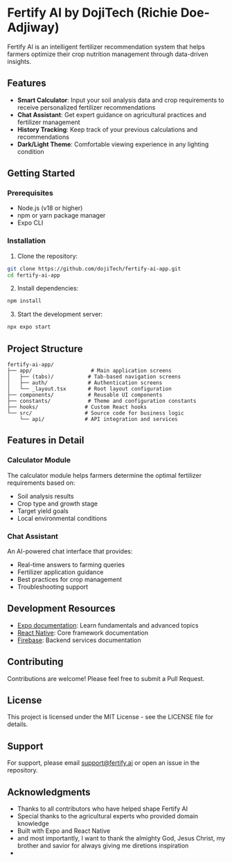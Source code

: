# Fertify AI by DojiTech (Richie Doe-Adjiway)

Fertify AI is an intelligent fertilizer recommendation system that helps farmers optimize their crop nutrition management through data-driven insights.

## Features

- **Smart Calculator**: Input your soil analysis data and crop requirements to receive personalized fertilizer recommendations
- **Chat Assistant**: Get expert guidance on agricultural practices and fertilizer management
- **History Tracking**: Keep track of your previous calculations and recommendations
- **Dark/Light Theme**: Comfortable viewing experience in any lighting condition

## Getting Started

### Prerequisites

- Node.js (v18 or higher)
- npm or yarn package manager
- Expo CLI

### Installation

1. Clone the repository:
```bash
git clone https://github.com/dojiTech/fertify-ai-app.git
cd fertify-ai-app
```

2. Install dependencies:
```bash
npm install
```

3. Start the development server:
```bash
npx expo start
```

## Project Structure

```
fertify-ai-app/
├── app/                   # Main application screens
│   ├── (tabs)/           # Tab-based navigation screens
│   ├── auth/             # Authentication screens
│   └── _layout.tsx       # Root layout configuration
├── components/           # Reusable UI components
├── constants/            # Theme and configuration constants
├── hooks/               # Custom React hooks
└── src/                 # Source code for business logic
    └── api/             # API integration and services
```

## Features in Detail

### Calculator Module

The calculator module helps farmers determine the optimal fertilizer requirements based on:
- Soil analysis results
- Crop type and growth stage
- Target yield goals
- Local environmental conditions

### Chat Assistant

An AI-powered chat interface that provides:
- Real-time answers to farming queries
- Fertilizer application guidance
- Best practices for crop management
- Troubleshooting support

## Development Resources

- [Expo documentation](https://docs.expo.dev/): Learn fundamentals and advanced topics
- [React Native](https://reactnative.dev/): Core framework documentation
- [Firebase](https://firebase.google.com/docs): Backend services documentation

## Contributing

Contributions are welcome! Please feel free to submit a Pull Request.

## License

This project is licensed under the MIT License - see the LICENSE file for details.

## Support

For support, please email [support@fertify.ai](mailto:support@fertify.ai) or open an issue in the repository.

## Acknowledgments

- Thanks to all contributors who have helped shape Fertify AI
- Special thanks to the agricultural experts who provided domain knowledge
- Built with Expo and React Native
- and most importantly, I want to thank the almighty God, Jesus Christ, my brother and savior for always giving me diretions inspiration
- 
